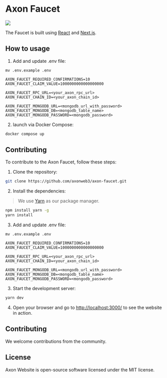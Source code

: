 # Axon Faucet

![](https://user-images.githubusercontent.com/9718515/230877126-275ba6af-f45c-4f67-a391-8865ee47d44e.png)

The Faucet is built using [React](https://reactjs.org/) and [Next.js](https://www.nextjs.com).

## How to usage

1. Add and update .env file:
```
mv .env.example .env
```

```env
AXON_FAUCET_REQUIRED_CONFIRMATIONS=10
AXON_FAUCET_CLAIM_VALUE=1000000000000000000

AXON_FAUCET_RPC_URL=<your_axon_rpc_url>
AXON_FAUCET_CHAIN_ID=<your_axon_chain_id>

AXON_FAUCET_MONGODB_URL=<mongodb_url_with_password>
AXON_FAUCET_MONGODB_DB=<mongodb_table_name>
AXON_FAUCET_MONGODB_PASSWORD=<mongodb_password>
```

2. launch via Docker Compose:
```bash
docker compose up
```

## Contributing 

To contribute to the Axon Faucet, follow these steps:

1. Clone the repository:

```bash
git clone https://github.com/axonweb3/axon-faucet.git
```

2. Install the dependencies:
> We use [Yarn](https://yarnpkg.com/) as our package manager.

```bash
npm install yarn -g
yarn install
```

3. Add and update .env file:
```
mv .env.example .env
```

```env
AXON_FAUCET_REQUIRED_CONFIRMATIONS=10
AXON_FAUCET_CLAIM_VALUE=1000000000000000000

AXON_FAUCET_RPC_URL=<your_axon_rpc_url>
AXON_FAUCET_CHAIN_ID=<your_axon_chain_id>

AXON_FAUCET_MONGODB_URL=<mongodb_url_with_password>
AXON_FAUCET_MONGODB_DB=<mongodb_table_name>
AXON_FAUCET_MONGODB_PASSWORD=<mongodb_password>
```

3. Start the development server:

```bash
yarn dev
```

4. Open your browser and go to [http://localhost:3000/](http://localhost:3000/) to see the website in action.

## Contributing

We welcome contributions from the community.

## License

Axon Website is open-source software licensed under the MIT license.
